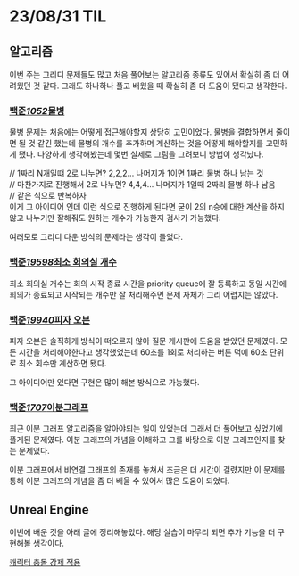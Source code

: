 # 23/08/31 TIL

## 알고리즘

이번 주는 그리디 문제들도 많고 처음 풀어보는 알고리즘 종류도 있어서 확실히 좀 더 어려웠던 것 같다. 그래도 하나하나 풀고 배웠을 때 확실히 좀 더 도움이 됐다고 생각한다.

### [백준*1052*물병](https://www.acmicpc.net/problem/1052)

물병 문제는 처음에는 어떻게 접근해야할지 상당히 고민이었다. 물병을 결합하면서 줄이면 될 것 같긴 했는데 물병의 개수를 추가하며 계산하는 것을 어떻게 해야할지를 고민하게 됐다. 다양하게 생각해봤는데 몇번 실제로 그림을 그려보니 방법이 생각났다.

// 1짜리 N개일떄 2로 나누면? 2,2,2... 나머지가 1이면 1짜리 물병 하나 남는 것<br>
// 마찬가지로 진행해서 2로 나누면? 4,4,4... 나머지가 1일때 2짜리 물병 하나 남음<br>
// 같은 식으로 반복하자<br>
이게 그 아이디어 인데 이런 식으로 진행하게 된다면 굳이 2의 n승에 대한 계산을 하지 않고 나누기만 잘해줘도 원하는 개수가 가능한지 검사가 가능했다.

여러모로 그리디 다운 방식의 문제라는 생각이 들었다.

### [백준*19598*최소 회의실 개수](https://www.acmicpc.net/problem/19598)

최소 회의실 개수는 회의 시작 종료 시간을 priority queue에 잘 등록하고 동일 시간에 회의가 종료되고 시작되는 개수만 잘 처리해주면 문제 자체가 그리 어렵지는 않았다.

### [백준*19940*피자 오븐](https://www.acmicpc.net/problem/19940)

피자 오븐은 솔직하게 방식이 떠오르지 않아 질문 게시판에 도움을 받았던 문제였다. 모든 시간을 처리해야한다고 생각했었는데 60초를 1회로 처리하는 버튼 덕에 60초 단위로 최소 회수만 계산하면 됐다.

그 아이디어만 있다면 구현은 많이 해본 방식으로 가능했다.

### [백준*1707*이분그래프](https://www.acmicpc.net/problem/1707)

최근 이분 그래프 알고리즘을 알아야되는 일이 있었는데 그래서 더 풀어보고 싶었기에 풀게된 문제였다. 이분 그래프의 개념을 이해하고 그를 바탕으로 이분 그래프인지를 찾는 문제였다.

이분 그래프에서 비연결 그래프의 존재를 놓쳐서 조금은 더 시간이 걸렸지만 이 문제를 통해 이분 그래프의 개념을 좀 더 배울 수 있어서 많은 도움이 되었다.

## Unreal Engine

이번에 배운 것을 아래 글에 정리해놓았다. 해당 실습이 마무리 되면 추가 기능을 더 구현해볼 생각이다.

[캐릭터 충돌 강제 적용](/Unreal%20Engine/이론%20및%20정리/캐릭터%20충돌%20강제%20적용.md)
